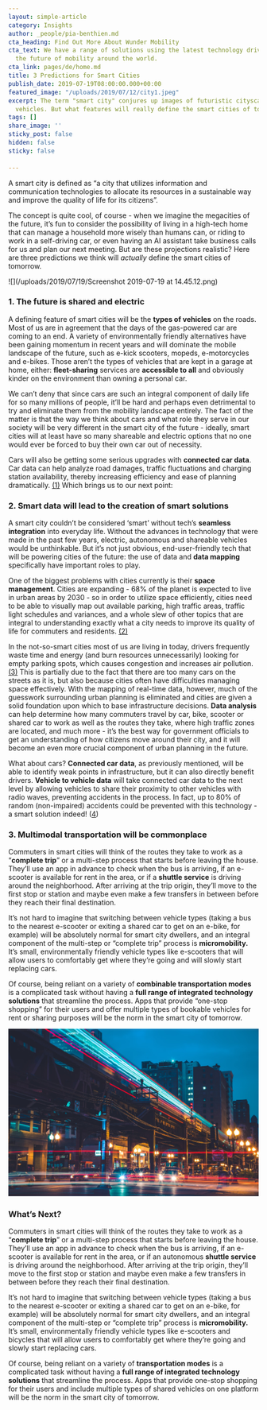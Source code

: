```yaml
---
layout: simple-article
category: Insights
author: _people/pia-benthien.md
cta_heading: Find Out More About Wunder Mobility
cta_text: We have a range of solutions using the latest technology driving forward
  the future of mobility around the world.
cta_link: pages/de/home.md
title: 3 Predictions for Smart Cities
publish_date: 2019-07-19T08:00:00.000+00:00
featured_image: "/uploads/2019/07/12/city1.jpeg"
excerpt: The term "smart city" conjures up images of futuristic cityscapes and autonomous
  vehicles. But what features will really define the smart cities of tomorrow?
tags: []
share_image: ''
sticky_post: false
hidden: false
sticky: false

---
```

A smart city is defined as “a city that utilizes information and communication technologies to allocate its resources in a sustainable way and improve the quality of life for its citizens”.

The concept is quite cool, of course - when we imagine the megacities of the future, it’s fun to consider the possibility of living in a high-tech home that can manage a household more wisely than humans can, or riding to work in a self-driving car, or even having an AI assistant take business calls for us and plan our next meeting. But are these projections realistic? Here are three predictions we think will _actually_ define the smart cities of tomorrow.

![](/uploads/2019/07/19/Screenshot 2019-07-19 at 14.45.12.png)

### **1. The future is shared and electric**

A defining feature of smart cities will be the **types of vehicles** on the roads. Most of us are in agreement that the days of the gas-powered car are coming to an end. A variety of environmentally friendly alternatives have been gaining momentum in recent years and will dominate the mobile landscape of the future, such as e-kick scooters, mopeds, e-motorcycles and e-bikes. Those aren’t the types of vehicles that are kept in a garage at home, either: **fleet-sharing** services are **accessible to all** and obviously kinder on the environment than owning a personal car.

We can’t deny that since cars are such an integral component of daily life for so many millions of people, it’ll be hard and perhaps even detrimental to try and eliminate them from the mobility landscape entirely. The fact of the matter is that the way we think about cars and what role they serve in our society will be very different in the smart city of the future - ideally, smart cities will at least have so many shareable and electric options that no one would ever be forced to buy their own car out of necessity.

Cars will also be getting some serious upgrades with **connected car data**. Car data can help analyze road damages, traffic fluctuations and charging station availability, thereby increasing efficiency and ease of planning dramatically. [(1)](https://www.jipitec.eu/issues/jipitec-9-3-2018/4807/JIPITEC_9_3_2018_310_Kerber) Which brings us to our next point:

### **2. Smart data will lead to the creation of smart solutions**

A smart city couldn’t be considered ‘smart’ without tech’s **seamless integration** into everyday life. Without the advances in technology that were made in the past few years, electric, autonomous and shareable vehicles would be unthinkable. But it’s not just obvious, end-user-friendly tech that will be powering cities of the future: the use of data and **data mapping** specifically have important roles to play.

One of the biggest problems with cities currently is their **space management**. Cities are expanding - 68% of the planet is expected to live in urban areas by 2030 - so in order to utilize space efficiently, cities need to be able to visually map out available parking, high traffic areas, traffic light schedules and variances, and a whole slew of other topics that are integral to understanding exactly what a city needs to improve its quality of life for commuters and residents. [(2)](https://www.un.org/development/desa/en/news/population/2018-revision-of-world-urbanization-prospects.html)

In the not-so-smart cities most of us are living in today, drivers frequently waste time and energy (and burn resources unnecessarily) looking for empty parking spots, which causes congestion and increases air pollution. [(3)](https://www.nytimes.com/2019/11/20/nyregion/nyc-street-parking.html) This is partially due to the fact that there are too many cars on the streets as it is, but also because cities often have difficulties managing space effectively. With the mapping of real-time data, however, much of the guesswork surrounding urban planning is eliminated and cities are given a solid foundation upon which to base infrastructure decisions. **Data analysis** can help determine how many commuters travel by car, bike, scooter or shared car to work as well as the routes they take, where high traffic zones are located, and much more - it’s the best way for government officials to get an understanding of how citizens move around their city, and it will become an even more crucial component of urban planning in the future.

What about cars? **Connected car data**, as previously mentioned, will be able to identify weak points in infrastructure, but it can also directly benefit drivers. **Vehicle to vehicle data** will take connected car data to the next level by allowing vehicles to share their proximity to other vehicles with radio waves, preventing accidents in the process. In fact, up to 80% of random (non-impaired) accidents could be prevented with this technology - a smart solution indeed! ([4](https://www.uschamberfoundation.org/article/driving-connected-future-how-data-changing-auto-industry))

### **3. Multimodal transportation will be commonplace**

Commuters in smart cities will think of the routes they take to work as a “**complete trip**” or a multi-step process that starts before leaving the house. They’ll use an app in advance to check when the bus is arriving, if an e-scooter is available for rent in the area, or if a **shuttle service** is driving around the neighborhood. After arriving at the trip origin, they’ll move to the first stop or station and maybe even make a few transfers in between before they reach their final destination.

It’s not hard to imagine that switching between vehicle types (taking a bus to the nearest e-scooter or exiting a shared car to get on an e-bike, for example) will be absolutely normal for smart city dwellers, and an integral component of the multi-step or “complete trip” process is **micromobility.** It’s small, environmentally friendly vehicle types like e-scooters that will allow users to comfortably get where they’re going and will slowly start replacing cars.

Of course, being reliant on a variety of **combinable transportation modes** is a complicated task without having a **full range of integrated technology solutions** that streamline the process. Apps that provide “one-stop shopping” for their users and offer multiple types of bookable vehicles for rent or sharing purposes will be the norm in the smart city of tomorrow.

![](/uploads/2019/07/12/chicagomobility.jpeg)

### **What’s Next?**

Commuters in smart cities will think of the routes they take to work as a “**complete trip**” or a multi-step process that starts before leaving the house. They’ll use an app in advance to check when the bus is arriving, if an e-scooter is available for rent in the area, or if an autonomous **shuttle service** is driving around the neighborhood. After arriving at the trip origin, they’ll move to the first stop or station and maybe even make a few transfers in between before they reach their final destination.

It’s not hard to imagine that switching between vehicle types (taking a bus to the nearest e-scooter or exiting a shared car to get on an e-bike, for example) will be absolutely normal for smart city dwellers, and an integral component of the multi-step or “complete trip” process is **micromobility.** It’s small, environmentally friendly vehicle types like e-scooters and bicycles that will allow users to comfortably get where they’re going and slowly start replacing cars.

Of course, being reliant on a variety of **transportation modes** is a complicated task without having a **full range of integrated technology solutions** that streamline the process. Apps that provide one-stop shopping for their users and include multiple types of shared vehicles on one platform will be the norm in the smart city of tomorrow.